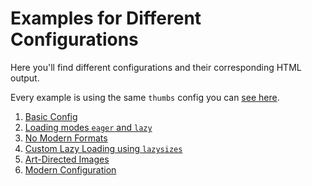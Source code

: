 # Examples for Different Configurations

Here you'll find different configurations and their corresponding HTML output.

Every example is using the same `thumbs` config you can [see here](/docs/examples/thumbs-config.md).

1. [Basic Config](/docs/examples/basic-config.md)
2. [Loading modes `eager` and `lazy`](/docs/examples/loading-modes-eager-lazy.md)
3. [No Modern Formats](/docs/examples/no-modern-formats.md)
4. [Custom Lazy Loading using `lazysizes`](/docs/examples/custom-lazy-loading.md)
5. [Art-Directed Images](/docs/examples/art-directed-images.md)
6. [Modern Configuration](/docs/examples/modern-config.md)
